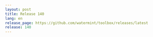 ```yaml
---
layout: post
title: Release 140
lang: en
release_page: https://github.com/watermint/toolbox/releases/latest
release: 140
---
```



